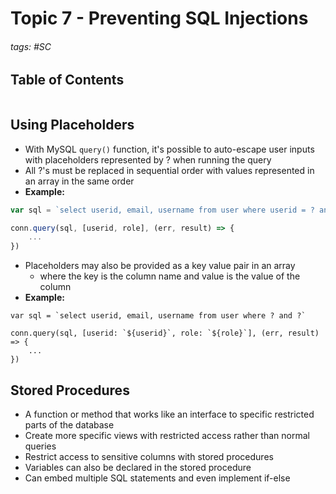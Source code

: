# Topic 7 - Preventing SQL Injections

###### tags: #SC 

## Table of Contents 
```toc
```

## Using Placeholders
- With MySQL `query()` function, it's possible to auto-escape user inputs with placeholders represented by ? when running the query
- All ?'s must be replaced in sequential order with values represented in an array in the same order
- **Example:**
```js
var sql = `select userid, email, username from user where userid = ? and role = ?`

conn.query(sql, [userid, role], (err, result) => {
	...
})
```
- Placeholders may also be provided as a key value pair in an array
	- where the key is the column name and value is the value of the column
- **Example:**
```
var sql = `select userid, email, username from user where ? and ?`

conn.query(sql, [userid: `${userid}`, role: `${role}`], (err, result) => {
	...
})
```

## Stored Procedures
- A function or method that works like an interface to specific restricted parts of the database
- Create more specific views with restricted access rather than normal queries
- Restrict access to sensitive columns with stored procedures
- Variables can also be declared in the stored procedure
- Can embed multiple SQL statements and even implement if-else 